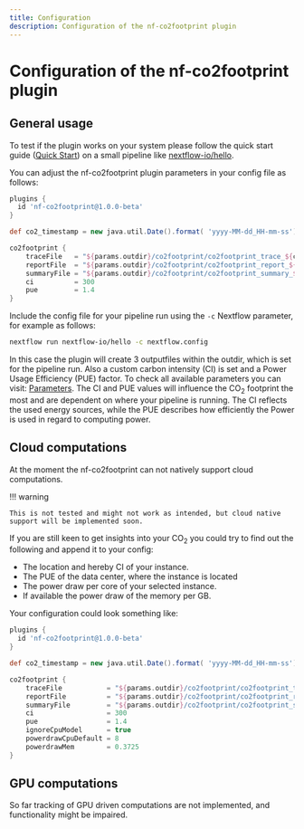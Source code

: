 ```yaml
---
title: Configuration
description: Configuration of the nf-co2footprint plugin
---
```


# Configuration of the nf-co2footprint plugin

## General usage
To test if the plugin works on your system please follow the quick start guide ([Quick Start](https://nextflow-io.github.io/nf-co2footprint/#quick-start)) on a small pipeline like [nextflow-io/hello](https://github.com/nextflow-io/hello).

You can adjust the nf-co2footprint plugin parameters in your config file as follows:

```groovy title="nextflow.config"
plugins {
  id 'nf-co2footprint@1.0.0-beta'
}

def co2_timestamp = new java.util.Date().format( 'yyyy-MM-dd_HH-mm-ss')

co2footprint {
    traceFile   = "${params.outdir}/co2footprint/co2footprint_trace_${co2_timestamp}.txt"
    reportFile  = "${params.outdir}/co2footprint/co2footprint_report_${co2_timestamp}.html"
    summaryFile = "${params.outdir}/co2footprint/co2footprint_summary_${co2_timestamp}.txt"
    ci          = 300
    pue         = 1.4
}
```

Include the config file for your pipeline run using the `-c` Nextflow parameter, for example as follows:

```bash
nextflow run nextflow-io/hello -c nextflow.config
```

In this case the plugin will create 3 outputfiles within the outdir, which is set for the pipeline run. Also a custom carbon intensity (CI) is set and a Power Usage Efficiency (PUE) factor. To check all available parameters you can visit: [Parameters](https://nextflow-io.github.io/nf-co2footprint/usage/parameters/).
The CI and PUE values will influence the CO<sub>2</sub> footprint the most and are dependent on where your pipeline is running. The CI reflects the used energy sources, while the PUE describes how efficiently the Power is used in regard to computing power.

## Cloud computations

At the moment the nf-co2footprint can not natively support cloud computations.

!!! warning

    This is not tested and might not work as intended, but cloud native support will be implemented soon.

If you are still keen to get insights into your CO<sub>2</sub> you could try to find out the following and append it to your config:

- The location and hereby CI of your instance.
- The PUE of the data center, where the instance is located
- The power draw per core of your selected instance.
- If available the power draw of the memory per GB.

Your configuration could look something like:

```groovy title="nextflow_cloud.config"
plugins {
  id 'nf-co2footprint@1.0.0-beta'
}

def co2_timestamp = new java.util.Date().format( 'yyyy-MM-dd_HH-mm-ss')

co2footprint {
    traceFile           = "${params.outdir}/co2footprint/co2footprint_trace_${co2_timestamp}.txt"
    reportFile          = "${params.outdir}/co2footprint/co2footprint_report_${co2_timestamp}.html"
    summaryFile         = "${params.outdir}/co2footprint/co2footprint_summary_${co2_timestamp}.txt"
    ci                  = 300
    pue                 = 1.4
    ignoreCpuModel      = true
    powerdrawCpuDefault = 8
    powerdrawMem        = 0.3725
}
```

## GPU computations

So far tracking of GPU driven computations are not implemented, and functionality might be impaired.